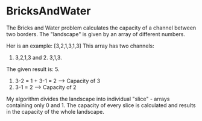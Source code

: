 # BricksAndWater

The Bricks and Water problem calculates the capacity of a channel between two borders. The "landscape" is given by an array of different numbers.

Her is an example: [3,2,1,3,1,3]
This array has two channels: 
1.  3,2,1,3 and 2. 3,1,3. 

The given result is: 5. 
1.  3-2 = 1 + 3-1 = 2 --> Capacity of 3
2.  3-1 = 2 --> Capacity of 2

My algorithm divides the landscape into individual "slice" - arrays containing only 0 and 1. The capacity of every slice is calculated and results in the capacity of the whole landscape.  
